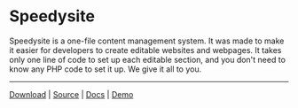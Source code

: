 Speedysite
==========

Speedysite is a one-file content management system. It was made to make it easier for developers to create editable websites and webpages. It takes only one line of code to set up each editable section, and you don't need to know any PHP code to set it up. We give it all to you.

***

[Download](https://github.com/Speedysnail6/Speedysite/releases) | [Source](https://github.com/Speedysnail6/Speedysite) | [Docs](https://github.com/) | [Demo](http://speedysnail6.com/speedysite)
